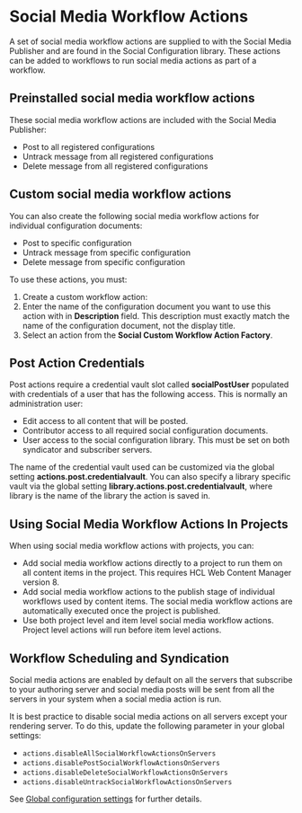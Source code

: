 # Social Media Workflow Actions

A set of social media workflow actions are supplied to with the Social Media Publisher and are found in the Social Configuration library. These actions can be added to workflows to run social media actions as part of a workflow.

## Preinstalled social media workflow actions

These social media workflow actions are included with the Social Media Publisher:

-   Post to all registered configurations
-   Untrack message from all registered configurations
-   Delete message from all registered configurations

## Custom social media workflow actions

You can also create the following social media workflow actions for individual configuration documents:

-   Post to specific configuration
-   Untrack message from specific configuration
-   Delete message from specific configuration

To use these actions, you must:

1.  Create a custom workflow action:
2.  Enter the name of the configuration document you want to use this action with in **Description** field. This description must exactly match the name of the configuration document, not the display title.
3.  Select an action from the **Social Custom Workflow Action Factory**.

## Post Action Credentials

Post actions require a credential vault slot called **socialPostUser** populated with credentials of a user that has the following access. This is normally an administration user:

-   Edit access to all content that will be posted.
-   Contributor access to all required social configuration documents.
-   User access to the social configuration library. This must be set on both syndicator and subscriber servers.

The name of the credential vault used can be customized via the global setting **actions.post.credentialvault**. You can also specify a library specific vault via the global setting **library.actions.post.credentialvault**, where library is the name of the library the action is saved in.

## Using Social Media Workflow Actions In Projects

When using social media workflow actions with projects, you can:

-   Add social media workflow actions directly to a project to run them on all content items in the project. This requires HCL Web Content Manager version 8.
-   Add social media workflow actions to the publish stage of individual workflows used by content items. The social media workflow actions are automatically executed once the project is published.
-   Use both project level and item level social media workflow actions. Project level actions will run before item level actions.

## Workflow Scheduling and Syndication

Social media actions are enabled by default on all the servers that subscribe to your authoring server and social media posts will be sent from all the servers in your system when a social media action is run.

It is best practice to disable social media actions on all servers except your rendering server. To do this, update the following parameter in your global settings:

-   `actions.disableAllSocialWorkflowActionsOnServers`
-   `actions.disablePostSocialWorkflowActionsOnServers`
-   `actions.disableDeleteSocialWorkflowActionsOnServers`
-   `actions.disableUntrackSocialWorkflowActionsOnServers`

See [Global configuration settings](../socialmedia_publisher/socialmedia_publisher_cfg/wcm_sm_config_doc_global.md) for further details.


